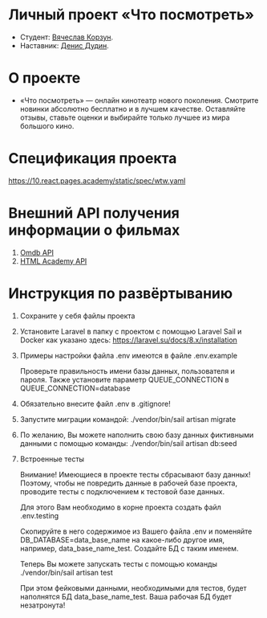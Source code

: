 # Личный проект «Что посмотреть»

* Студент: [Вячеслав Корзун](https://htmlacademy.ru/profile/id240581).
* Наставник: [Денис Дудин](https://htmlacademy.ru/profile/id112510).

# О проекте

* «Что посмотреть» — онлайн кинотеатр нового поколения. Смотрите новинки абсолютно бесплатно и в лучшем качестве. Оставляйте отзывы, ставьте оценки и выбирайте только лучшее из мира большого кино.

# Спецификация проекта

https://10.react.pages.academy/static/spec/wtw.yaml

# Внешний API получения информации о фильмах

1. [Omdb API](https://omdbapi.com/)
2. [HTML Academy API](http://guide.phpdemo.ru/api/documentation)

# Инструкция по развёртыванию

1. Сохраните у себя файлы проекта  

2. Установите Laravel в папку с проектом с помощью Laravel Sail и Docker как указано здесь:
https://laravel.su/docs/8.x/installation

3. Примеры настройки файла .env имеются в файле .env.example

    Проверьте правильность имени базы данных, пользователя и пароля. 
    Также установите параметр QUEUE_CONNECTION в QUEUE_CONNECTION=database 

4. Обязательно внесите файл .env в .gitignore!

5. Запустите миграции командой:
    ./vendor/bin/sail artisan migrate

6. По желанию, Вы можете наполнить свою базу данных фиктивными данными с помощью команды:
    ./vendor/bin/sail artisan db:seed

7. Встроенные тесты

    Внимание!
    Имеющиеся в проекте тесты сбрасывают базу данных!
    Поэтому, чтобы не повредить данные в рабочей базе проекта, проводите тесты с подключением к тестовой базе данных.

    Для этого Вам необходимо в корне проекта создать файл .env.testing

    Скопируйте в него содержимое из Вашего файла .env и поменяйте DB_DATABASE=data_base_name на какое-либо другое имя, например, data_base_name_test. Создайте БД с таким именем.

    Теперь Вы можете запускать тесты с помощью команды
    ./vendor/bin/sail artisan test

    При этом фейковыми данными, необходимыми для тестов, будет наполнятся БД data_base_name_test.
    Ваша рабочая БД будет незатронута!
